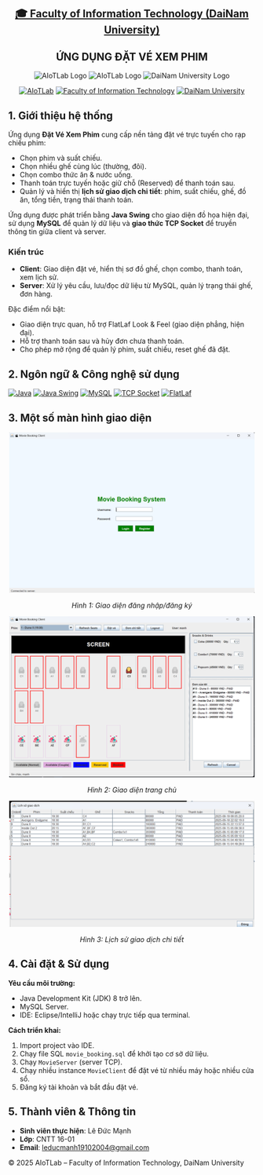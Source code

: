<h2 align="center">
    <a href="https://dainam.edu.vn/vi/khoa-cong-nghe-thong-tin">
    🎓 Faculty of Information Technology (DaiNam University)
    </a>
</h2>
<h2 align="center">
     ỨNG DỤNG ĐẶT VÉ XEM PHIM
</h2>
<div align="center">
    <p align="center">
        <img alt="AIoTLab Logo" width="170" src="https://github.com/user-attachments/assets/711a2cd8-7eb4-4dae-9d90-12c0a0a208a2" />
        <img alt="AIoTLab Logo" width="180" src="https://github.com/user-attachments/assets/dc2ef2b8-9a70-4cfa-9b4b-f6c2f25f1660" />
        <img alt="DaiNam University Logo" width="200" src="https://github.com/user-attachments/assets/77fe0fd1-2e55-4032-be3c-b1a705a1b574" />
    </p>

[![AIoTLab](https://img.shields.io/badge/AIoTLab-green?style=for-the-badge)](https://www.facebook.com/DNUAIoTLab)
[![Faculty of Information Technology](https://img.shields.io/badge/Faculty%20of%20Information%20Technology-blue?style=for-the-badge)](https://dainam.edu.vn/vi/khoa-cong-nghe-thong-tin)
[![DaiNam University](https://img.shields.io/badge/DaiNam%20University-orange?style=for-the-badge)](https://dainam.edu.vn)
</div>

## 1. Giới thiệu hệ thống
Ứng dụng **Đặt Vé Xem Phim** cung cấp nền tảng đặt vé trực tuyến cho rạp chiếu phim:
- Chọn phim và suất chiếu.
- Chọn nhiều ghế cùng lúc (thường, đôi).
- Chọn combo thức ăn & nước uống.
- Thanh toán trực tuyến hoặc giữ chỗ (Reserved) để thanh toán sau.
- Quản lý và hiển thị **lịch sử giao dịch chi tiết**: phim, suất chiếu, ghế, đồ ăn, tổng tiền, trạng thái thanh toán.

Ứng dụng được phát triển bằng **Java Swing** cho giao diện đồ họa hiện đại, sử dụng **MySQL** để quản lý dữ liệu và **giao thức TCP Socket** để truyền thông tin giữa client và server.

### Kiến trúc
- **Client**: Giao diện đặt vé, hiển thị sơ đồ ghế, chọn combo, thanh toán, xem lịch sử.
- **Server**: Xử lý yêu cầu, lưu/đọc dữ liệu từ MySQL, quản lý trạng thái ghế, đơn hàng.

Đặc điểm nổi bật:
- Giao diện trực quan, hỗ trợ FlatLaf Look & Feel (giao diện phẳng, hiện đại).
- Hỗ trợ thanh toán sau và hủy đơn chưa thanh toán.
- Cho phép mở rộng để quản lý phim, suất chiếu, reset ghế đã đặt.

## 2. Ngôn ngữ & Công nghệ sử dụng
[![Java](https://img.shields.io/badge/Java-007396?style=for-the-badge&logo=java&logoColor=white)](https://www.java.com/)
[![Java Swing](https://img.shields.io/badge/Java%20Swing-007396?style=for-the-badge&logo=java&logoColor=white)](https://docs.oracle.com/javase/tutorial/uiswing/)
[![MySQL](https://img.shields.io/badge/MySQL-4479A1?style=for-the-badge&logo=mysql&logoColor=white)](https://www.mysql.com/)
[![TCP Socket](https://img.shields.io/badge/TCP%20Socket-007396?style=for-the-badge&logo=socketdotio&logoColor=white)](https://docs.oracle.com/javase/tutorial/networking/sockets/)
[![FlatLaf](https://img.shields.io/badge/FlatLaf-3.6.1-green?style=for-the-badge)](https://www.formdev.com/flatlaf/)

## 3. Một số màn hình giao diện
<p align="center">
   <img src="images/dangnhap.png" alt="Đăng nhập" width="500"/>
</p>
<p align="center">
   <em>Hình 1: Giao diện đăng nhập/đăng ký</em>
</p>

<p align="center">
   <img src="images/trangchu.png" alt="Sơ đồ ghế" width="500"/>
</p>
<p align="center">
   <em>Hình 2: Giao diện trang chủ</em>
</p>

<p align="center">
   <img src="images/lichsugiaodich.png" alt="Lịch sử" width="500"/>
</p>
<p align="center">
   <em>Hình 3: Lịch sử giao dịch chi tiết</em>
</p>


## 4. Cài đặt & Sử dụng
**Yêu cầu môi trường:**
- Java Development Kit (JDK) 8 trở lên.
- MySQL Server.
- IDE: Eclipse/IntelliJ hoặc chạy trực tiếp qua terminal.

**Cách triển khai:**
1. Import project vào IDE.
2. Chạy file SQL `movie_booking.sql` để khởi tạo cơ sở dữ liệu.
3. Chạy `MovieServer` (server TCP).
4. Chạy nhiều instance `MovieClient` để đặt vé từ nhiều máy hoặc nhiều cửa sổ.
5. Đăng ký tài khoản và bắt đầu đặt vé.

## 5. Thành viên & Thông tin
- **Sinh viên thực hiện**: Lê Đức Mạnh
- **Lớp**: CNTT 16-01
- **Email**: leducmanh19102004@gmail.com

© 2025 AIoTLab – Faculty of Information Technology, DaiNam University
